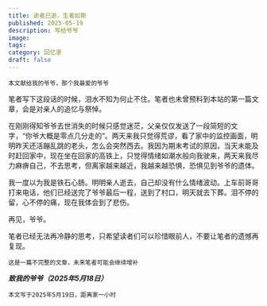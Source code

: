 ```yaml
---
title: 逝者已逝，生者如斯
published: 2025-05-19
description: 写给爷爷
image: 
tags:
category: 回忆录
draft: false
---
```


`本文献给我的爷爷，那个我最爱的爷爷`  

笔者写下这段话的时候，泪水不知为何止不住。笔者也未曾预料到本站的第一篇文章，会是对亲人的追忆与祭悼。  

在刚刚得知爷爷去世消失的时候只感觉迷茫，父亲仅仅发送了一段简短的文字，“你爷大概是零点几分走的”。两天来我只觉得荒谬，看了家中的监控画面，明明昨天还活蹦乱跳的老头，怎么会突然西去。我因为期末考试的原因，当天未能及时赶回家中，现在坐在回家的高铁上，只觉得情绪如潮水般向我驶来，两天来我尽力麻痹自己，不去思考，但离家越来越近，我越来越恐惧，恐惧见到爷爷的遗体。  

我一度以为我是铁石心肠。明明亲人逝去，自己却没有什么情绪波动。上车前哥哥打来电话，他们已经送完了爷爷最后一程，送到了村口，明天就去下葬。泪不停的留，心不停的痛，现在我体会到了悲伤。  

再见，爷爷。  

笔者已经无法再冷静的思考，只希望读者们可以珍惜眼前人，不要让笔者的遗憾再复现。  

`这是一篇不完整的文章，未来笔者可能会继续增补`

***致我的爷爷（2025年5月18日）***  

`本文写于2025年5月19日，距离家一小时`